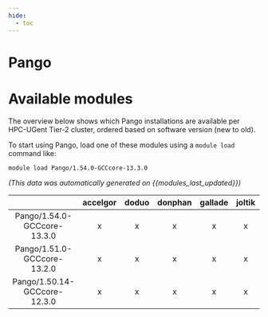 ```yaml
---
hide:
  - toc
---
```


Pango
=====

# Available modules


The overview below shows which Pango installations are available per HPC-UGent Tier-2 cluster, ordered based on software version (new to old).

To start using Pango, load one of these modules using a `module load` command like:

```shell
module load Pango/1.54.0-GCCcore-13.3.0
```

*(This data was automatically generated on {{modules_last_updated}})*  

| |accelgor|doduo|donphan|gallade|joltik|litleo|shinx|
| :---: | :---: | :---: | :---: | :---: | :---: | :---: | :---: |
|Pango/1.54.0-GCCcore-13.3.0|x|x|x|x|x|x|x|
|Pango/1.51.0-GCCcore-13.2.0|x|x|x|x|x|x|x|
|Pango/1.50.14-GCCcore-12.3.0|x|x|x|x|x|x|x|
